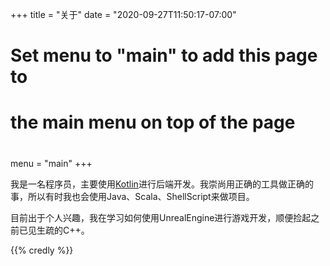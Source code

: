 +++
title = "关于"
date = "2020-09-27T11:50:17-07:00"

#
# Set menu to "main" to add this page to
# the main menu on top of the page
#
menu = "main"
+++

我是一名程序员，主要使用[Kotlin](https://kotlinlang.org/)进行后端开发。我崇尚用正确的工具做正确的事，所以有时我也会使用Java、Scala、ShellScript来做项目。

目前出于个人兴趣，我在学习如何使用UnrealEngine进行游戏开发，顺便捡起之前已见生疏的C++。

{{% credly %}}